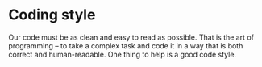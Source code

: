 # Coding style

Our code must be as clean and easy to read as possible. That is the art of programming – to take a complex task and code it in a way that is both correct and human-readable. One thing to help is a good code style.
